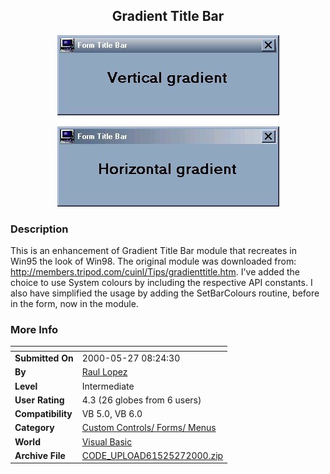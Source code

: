 ﻿<div align="center">

## Gradient Title Bar

<img src="PIC2000527105199849.jpg">
</div>

### Description

This is an enhancement of Gradient Title Bar module that recreates in Win95 the look of Win98. The original module was downloaded from: http://members.tripod.com/cuinl/Tips/gradienttitle.htm. I've added the choice to use System colours by including the respective API constants. I also have simplified the usage by adding the SetBarColours routine, before in the form, now in the module.
 
### More Info
 


<span>             |<span>
---                |---
**Submitted On**   |2000-05-27 08:24:30
**By**             |[Raul Lopez](https://github.com/Planet-Source-Code/PSCIndex/blob/master/ByAuthor/raul-lopez.md)
**Level**          |Intermediate
**User Rating**    |4.3 (26 globes from 6 users)
**Compatibility**  |VB 5\.0, VB 6\.0
**Category**       |[Custom Controls/ Forms/  Menus](https://github.com/Planet-Source-Code/PSCIndex/blob/master/ByCategory/custom-controls-forms-menus__1-4.md)
**World**          |[Visual Basic](https://github.com/Planet-Source-Code/PSCIndex/blob/master/ByWorld/visual-basic.md)
**Archive File**   |[CODE\_UPLOAD61525272000\.zip](https://github.com/Planet-Source-Code/raul-lopez-gradient-title-bar__1-8398/archive/master.zip)









